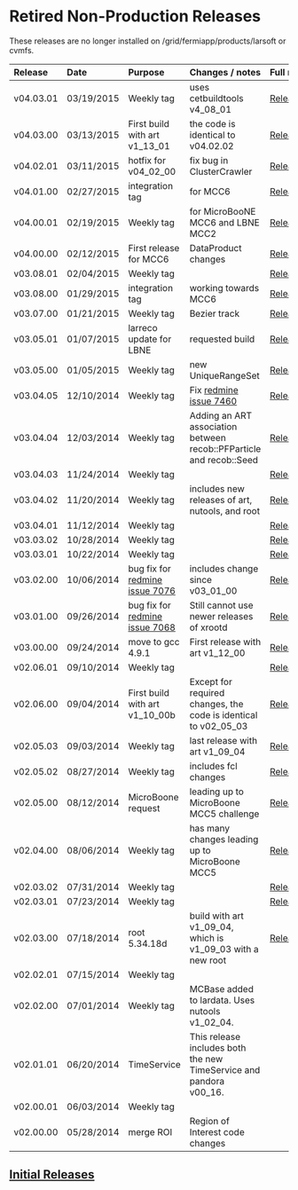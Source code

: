 Retired Non-Production Releases
====================================================================

These releases are no longer installed on /grid/fermiapp/products/larsoft or cvmfs.

|Release|Date|Purpose|Changes / notes|Full release notes|
|:------|:---|:------|:--------------|:-----------------|
|v04.03.01|03/19/2015|Weekly tag|uses cetbuildtools v4_08_01|[Release Notes](ReleaseNotes040301)|
|v04.03.00|03/13/2015|First build with art v1_13_01|the code is identical to v04.02.02|[Release Notes](ReleaseNotes040300)|
|v04.02.01|03/11/2015|hotfix for v04_02_00|fix bug in ClusterCrawler|[Release Notes](ReleaseNotes040201)|
|v04.01.00|02/27/2015|integration tag|for MCC6|[Release Notes](ReleaseNotes040100)|
|v04.00.01|02/19/2015|Weekly tag|for MicroBooNE MCC6 and LBNE MCC2|[Release Notes](ReleaseNotes040001)|
|v04.00.00|02/12/2015|First release for MCC6|DataProduct changes|[Release Notes](ReleaseNotes040000)|
|v03.08.01|02/04/2015|Weekly tag||[Release Notes](ReleaseNotes030801)|
|v03.08.00|01/29/2015|integration tag|working towards MCC6|[Release Notes](ReleaseNotes030800)|
|v03.07.00|01/21/2015|Weekly tag|Bezier track|[Release Notes](ReleaseNotes030700)|
|v03.05.01|01/07/2015|larreco update for LBNE|requested build|[Release Notes](ReleaseNotes030501)|
|v03.05.00|01/05/2015|Weekly tag|new UniqueRangeSet|[Release Notes](ReleaseNotes030500)|
|v03.04.05|12/10/2014|Weekly tag|Fix [redmine issue 7460](https://cdcvs.fnal.gov/redmine/issues/7460)|[Release Notes](ReleaseNotes030405)|
|v03.04.04|12/03/2014|Weekly tag|Adding an ART association between recob::PFParticle and recob::Seed|[Release Notes](ReleaseNotes030404)|
|v03.04.03|11/24/2014|Weekly tag||[Release Notes](ReleaseNotes030403)|
|v03.04.02|11/20/2014|Weekly tag|includes new releases of art, nutools, and root|[Release Notes](ReleaseNotes030402)|
|v03.04.01|11/12/2014|Weekly tag||[Release Notes](ReleaseNotes030401)|
|v03.03.02|10/28/2014|Weekly tag||[Release Notes](ReleaseNotes030302)|
|v03.03.01|10/22/2014|Weekly tag||[Release Notes](ReleaseNotes030301)|
|v03.02.00|10/06/2014|bug fix for [redmine issue 7076](https://cdcvs.fnal.gov/redmine/issues/7076)|includes change since v03_01_00|[Release Notes](ReleaseNotes030200)|
|v03.01.00|09/26/2014|bug fix for [redmine issue 7068](https://cdcvs.fnal.gov/redmine/issues/7068)|Still cannot use newer releases of xrootd|[Release Notes](ReleaseNotes030100)|
|v03.00.00|09/24/2014|move to gcc 4.9.1|First release with art v1_12_00|[Release Notes](ReleaseNotes030000)|
|v02.06.01|09/10/2014|Weekly tag||[Release_Notes_02_06_1](Release_Notes_02_06_1)|
|v02.06.00|09/04/2014|First build with art v1_10_00b|Except for required changes, the code is identical to v02_05_03|[Release_Notes_02_06_00](Release_Notes_02_06_00)|
|v02.05.03|09/03/2014|Weekly tag|last release with art v1_09_04|[Release_Notes_02_05_03](Release_Notes_02_05_03)|
|v02.05.02|08/27/2014|Weekly tag|includes fcl changes|[Release_Notes_02_05_02](Release_Notes_02_05_02)|
|v02.05.00|08/12/2014|MicroBoone request|leading up to MicroBoone MCC5 challenge|[Release_Notes_02_05_00](Release_Notes_02_05_00)|
|v02.04.00|08/06/2014|Weekly tag|has many changes leading up to MicroBoone MCC5|[Release_Notes_02_04_00](Release_Notes_02_04_00)|
|v02.03.02|07/31/2014|Weekly tag||[Release_Notes_02_03_02](Release_Notes_02_03_02)|
|v02.03.01|07/23/2014|Weekly tag||[Release_Notes_02_03_01](Release_Notes_02_03_01)|
|v02.03.00|07/18/2014|root 5.34.18d|build with art v1_09_04, which is v1_09_03 with a new root|[Release_Notes_02_03_00](Release_Notes_02_03_00)|
|v02.02.01|07/15/2014|Weekly tag|||
|v02.02.00|07/01/2014|Weekly tag|MCBase added to lardata. Uses nutools v1_02_04.||
|v02.01.01|06/20/2014|TimeService|This release includes both the new TimeService and pandora v00_16.||
|v02.00.01|06/03/2014|Weekly tag|||
|v02.00.00|05/28/2014|merge ROI|Region of Interest code changes||

[Initial Releases](Initial_Releases)
-----------------------------------------------------------------------------------------
